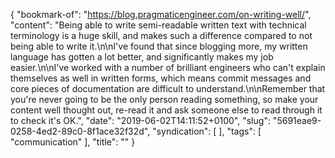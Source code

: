 {
  "bookmark-of": "https://blog.pragmaticengineer.com/on-writing-well/",
  "content": "Being able to write semi-readable written text with technical terminology is a huge skill, and makes such a difference compared to not being able to write it.\n\nI've found that since blogging more, my written language has gotten a lot better, and significantly makes my job easier.\n\nI've worked with a number of brilliant engineers who can't explain themselves as well in written forms, which means commit messages and core pieces of documentation are difficult to understand.\n\nRemember that you're never going to be the only person reading something, so make your content well thought out, re-read it and ask someone else to read through it to check it's OK.",
  "date": "2019-06-02T14:11:52+0100",
  "slug": "5691eae9-0258-4ed2-89c0-8f1ace32f32d",
  "syndication": [
  ],
  "tags": [
    "communication"
  ],
  "title": ""
}
